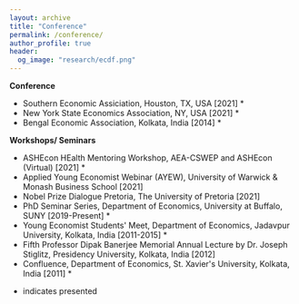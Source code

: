 ```yaml
---
layout: archive
title: "Conference"
permalink: /conference/
author_profile: true
header:
  og_image: "research/ecdf.png"
---
```


**Conference**
- Southern Economic Assiciation, Houston, TX, USA [2021] *
- New York State Economics Association, NY, USA [2021] *
- Bengal Economic Association, Kolkata, India [2014] *

**Workshops/ Seminars**
- ASHEcon HEalth Mentoring Workshop, AEA-CSWEP and ASHEcon (Virtual) [2021] *
- Applied Young Economist Webinar (AYEW), University of Warwick & Monash Business School [2021]
- Nobel Prize Dialogue Pretoria, The University of Pretoria [2021]
- PhD Seminar Series, Department of Economics, University at Buffalo, SUNY [2019-Present] *
- Young Economist Students' Meet, Department of Economics, Jadavpur University, Kolkata, India [2011-2015] * 
- Fifth Professor Dipak Banerjee Memorial Annual Lecture by Dr. Joseph Stiglitz, Presidency University, Kolkata, India [2012]
- Confluence, Department of Economics, St. Xavier's University, Kolkata, India [2011] *

* indicates presented
